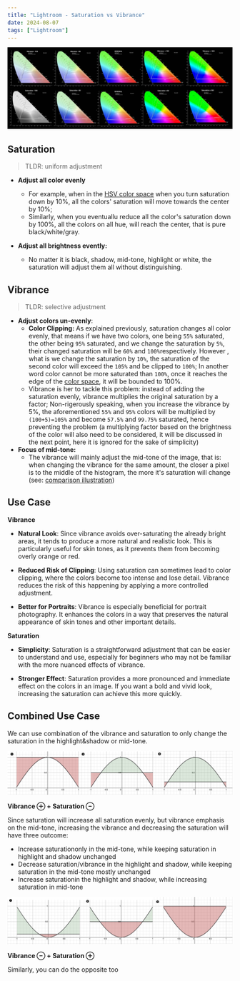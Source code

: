```yaml
---
title: "Lightroom - Saturation vs Vibrance"
date: 2024-08-07
tags: ["Lightroom"]
---
```






![2024-08-07T172744](2024-08-07T172744.jpg)



## Saturation

>   TLDR: uniform adjustment

- **Adjust all color evenly**
    - For example, when in the [HSV color space](hsvcone-20240807174428648.gif) when you turn saturation down by 10%, all the colors' saturation will move towards the center by 10%;
    - Similarly, when you eventuallu reduce all the color's saturation  down by 100%, all the colors on all hue, will reach the center, that is pure black/white/gray.

-   **Adjust all brightness evently:**
    -   No matter it is black, shadow, mid-tone, highlight or white, the saturation will adjust them all without distinguishing.



## Vibrance

>    TLDR: selective adjustment

-   **Adjust colors un-evenly**:
    -   **Color Clipping:** As explained previously, saturation changes all color evenly, that means if we have two colors, one being `55%` saturated, the other being `95%` saturated, and we change the saturation by `5%`, their changed saturation will be `60%` and `100%`respectively. However , what is we change the saturation by `10%`, the saturation of the second color will exceed the `105%` and be clipped to `100%`; In another word color cannot be more saturated than `100%`, once it reaches the edge of the [color space](2024-08-07T175558.jpg), it will be bounded to 100%.
    -   Vibrance is her to tackle this problem: instead of adding the saturation evenly, vibrance multiplies the original saturation by a factor; Non-rigerously speaking, when you increase the vibrance by 5%, the aforementioned `55%` and `95%` colors will be multiplied by `(100+5)=105%` and become `57.5%` and `99.75%` saturated, hence preventing the problem (a multiplying factor based on the brightness of the color will also need to be considered, it will be discussed in the next point, here it is ignored for the sake of simplicity)
-   **Focus of mid-tone:**
    -   The vibrance will mainly adjust the mid-tone of the image, that is: when changing the vibrance for the same amount, the closer a pixel is to the middle of the histogram, the more it's saturation will change (see: [comparison illustration](2024-08-07T180724.jpg))





## Use Case

**Vibrance**

-   **Natural Look**: Since vibrance avoids over-saturating the already bright areas, it tends to produce a more natural and realistic look. This is particularly useful for skin tones, as it prevents them from becoming overly orange or red.

-   **Reduced Risk of Clipping**: Using saturation can sometimes lead to color clipping, where the colors become too intense and lose detail. Vibrance reduces the risk of this happening by applying a more controlled adjustment.
-   **Better for Portraits**: Vibrance is especially beneficial for portrait photography. It enhances the colors in a way that preserves the natural appearance of skin tones and other important details.



**Saturation**

-   **Simplicity**: Saturation is a straightforward adjustment that can be easier to understand and use, especially for beginners who may not be familiar with the more nuanced effects of vibrance.

-   **Stronger Effect**: Saturation provides a more pronounced and immediate effect on the colors in an image. If you want a bold and vivid look, increasing the saturation can achieve this more quickly.





## Combined Use Case

We can use combination of the vibrance and saturation to only change the saturation in the highlight&shadow or mid-tone.

![2024-08-07T211708](2024-08-07T211708.jpg)

**Vibrance ⊕  +  Saturation ⊖**

Since saturation will increase all saturation evenly, but vibrance emphasis on the mid-tone, increasing the vibrance and decreasing the saturation will have three outcome:

-   Increase saturationonly in the mid-tone, while keeping saturation in highlight and shadow unchanged
-   Decrease saturation/vibrance in the highlight and shadow, while keeping saturation in the mid-tone mostly unchanged
-   Increase saturationin the highlight and shadow, while increasing saturation in mid-tone



![2024-08-07T212046](2024-08-07T212046.jpg)

**Vibrance ⊖  +  Saturation ⊕**

Similarly, you can do the opposite too











